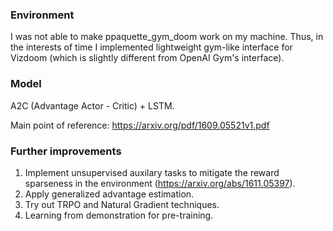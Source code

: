 ### Environment

I was not able to make ppaquette_gym_doom work on my machine. Thus, in the interests of time I implemented lightweight gym-like interface for Vizdoom (which is slightly different from OpenAI Gym's interface).

### Model

A2C (Advantage Actor - Critic) + LSTM.

Main point of reference: https://arxiv.org/pdf/1609.05521v1.pdf

### Further improvements

1) Implement unsupervised auxilary tasks to mitigate the reward sparseness in the environment (https://arxiv.org/abs/1611.05397).
2) Apply generalized advantage estimation.
3) Try out TRPO and Natural Gradient techniques.
4) Learning from demonstration for pre-training.